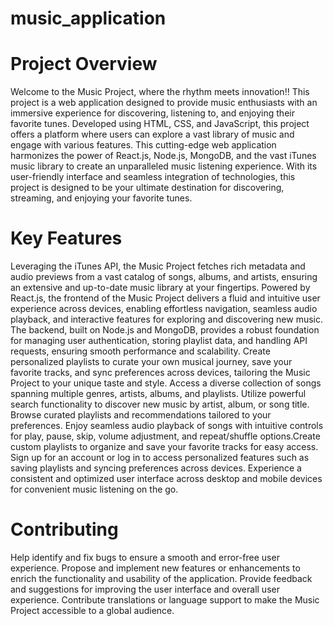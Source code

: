 # music_application
# Project Overview
Welcome to the Music Project, where the rhythm meets innovation!! This project is a web application designed to provide music enthusiasts with an immersive experience for discovering, listening to, and enjoying their favorite tunes. Developed using HTML, CSS, and JavaScript, this project offers a platform where users can explore a vast library of music and engage with various features. This cutting-edge web application harmonizes the power of React.js, Node.js, MongoDB, and the vast iTunes music library to create an unparalleled music listening experience. With its user-friendly interface and seamless integration of technologies, this project is designed to be your ultimate destination for discovering, streaming, and enjoying your favorite tunes.
# Key Features
Leveraging the iTunes API, the Music Project fetches rich metadata and audio previews from a vast catalog of songs, albums, and artists, ensuring an extensive and up-to-date music library at your fingertips. Powered by React.js, the frontend of the Music Project delivers a fluid and intuitive user experience across devices, enabling effortless navigation, seamless audio playback, and interactive features for exploring and discovering new music. The backend, built on Node.js and MongoDB, provides a robust foundation for managing user authentication, storing playlist data, and handling API requests, ensuring smooth performance and scalability. Create personalized playlists to curate your own musical journey, save your favorite tracks, and sync preferences across devices, tailoring the Music Project to your unique taste and style. Access a diverse collection of songs spanning multiple genres, artists, albums, and playlists. Utilize powerful search functionality to discover new music by artist, album, or song title. Browse curated playlists and recommendations tailored to your preferences. Enjoy seamless audio playback of songs with intuitive controls for play, pause, skip, volume adjustment, and repeat/shuffle options.Create custom playlists to organize and save your favorite tracks for easy access. Sign up for an account or log in to access personalized features such as saving playlists and syncing preferences across devices. Experience a consistent and optimized user interface across desktop and mobile devices for convenient music listening on the go.
# Contributing
Help identify and fix bugs to ensure a smooth and error-free user experience. Propose and implement new features or enhancements to enrich the functionality and usability of the application. Provide feedback and suggestions for improving the user interface and overall user experience. Contribute translations or language support to make the Music Project accessible to a global audience.
